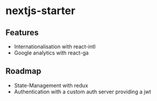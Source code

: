 # nextjs-starter

## Features

* Internationalisation with react-intl
* Google analytics with react-ga

## Roadmap
* State-Management with redux
* Authentication with a custom auth server providing a jwt
